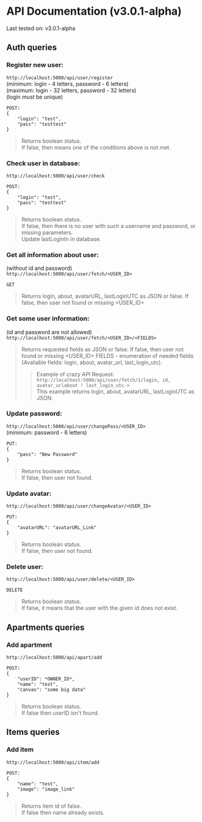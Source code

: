 # API Documentation (v3.0.1-alpha)

Last tested on: v3.0.1-alpha

## Auth queries

### Register new user:
`http://localhost:5000/api/user/register` <br>
(minimum: login - 4 letters, password - 6 letters) <br>
(maximum: login - 32 letters, password - 32 letters) <br>
(login _must_ be unique) <br>
```
POST:
{
    "login": "test",
    "pass": "testtest"
}
```
> Returns boolean status.<br>
> If false, then means one of the conditions above is not met.

### Check user in database:
`http://localhost:5000/api/user/check` <br>
```
POST:
{
    "login": "test",
    "pass": "testtest"
}
```
> Returns boolean status.<br>
> If false, then there is no user with such a username and password, or missing parameters.<br>
> Update lastLoginIn in database.

### Get all information about user:
(without id and password) <br>
`http://localhost:5000/api/user/fetch/<USER_ID>` <br>
```
GET
```
> Returns login, about, avatarURL, lastLoginUTC as JSON or false.
> If false, then user not found or missing <USER_ID>

### Get some user information:
(id and password are not allowed) <br>
`http://localhost:5000/api/user/fetch/<USER_ID>/<FIELDS>` <br>
> Returns requested fields as JSON or false.
> If false, then user not found or missing <USER_ID>
> FIELDS - enumeration of needed fields (Avaliable fields: login, about, avatar_url, last_login_utc).
>> Example of crazy API Request:<br>`http://localhost:5000/api/user/fetch/1/login, id, avatar_urlabout ! last_login_utc->`<br>
>> This example returns login, about, avatarURL, lastLoginUTC as JSON.

### Update password:
`http://localhost:5000/api/user/changePass/<USER_ID>` <br>
(minimum: password - 6 letters) <br>
```
PUT:
{
    "pass": "New Password"
}
```
> Returns boolean status.<br>
> If false, then user not found.


### Update avatar:
`http://localhost:5000/api/user/changeAvatar/<USER_ID>` <br>
```
PUT:
{
    "avatarURL": "avatarURL_Link"
}
```
> Returns boolean status.<br>
> If false, then user not found.


### Delete user:
`http://localhost:5000/api/user/delete/<USER_ID>` <br>
```
DELETE
```
> Returns boolean status.<br>
> If false, it means that the user with the given id does not exist.

## Apartments queries

### Add apartment
`http://localhost:5000/api/apart/add` <br>
```
POST:
{
    "userID": *OWNER_ID*,
    "name": "test",
    "canvas": "some big data"
}
```
> Returns boolean status.<br>
> If false then userID isn't found.

## Items queries

### Add item
`http://localhost:5000/api/item/add` <br>
```
POST:
{
    "name": "test",
    "image": "image_link"
}
```
> Returns item id of false.<br>
> If false then name already exists.